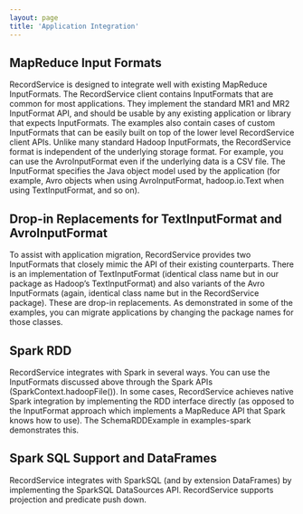 ```yaml
---
layout: page
title: 'Application Integration'
---
```


## MapReduce Input Formats

RecordService is designed to integrate well with existing MapReduce InputFormats. The RecordService client contains InputFormats that are common for most applications. They implement the standard MR1 and MR2 InputFormat API, and should be usable by any existing application or library that expects InputFormats. The examples also contain cases of custom InputFormats that can be easily built on top of the lower level RecordService client APIs.
Unlike many standard Hadoop InputFormats, the RecordService format is independent of the underlying storage format. For example, you can use the AvroInputFormat even if the underlying data is a CSV file. The InputFormat specifies the Java object model used by the application (for example, Avro objects when using AvroInputFormat, hadoop.io.Text when using TextInputFormat, and so on). 

## Drop-in Replacements for TextInputFormat and AvroInputFormat

To assist with application migration, RecordService provides two InputFormats that closely mimic the API of their existing counterparts. There is an implementation of TextInputFormat (identical class name but in our package as Hadoop’s TextInputFormat) and also variants of the Avro InputFormats (again, identical class name but in the RecordService package). These are drop-in replacements. As demonstrated in some of the examples, you can migrate applications by changing the package names for those classes.

## Spark RDD

RecordService integrates with Spark in several ways. You can use the InputFormats discussed above through the Spark APIs (SparkContext.hadoopFile()). In some cases, RecordService achieves native Spark integration by implementing the RDD interface directly (as opposed to the InputFormat approach which implements a MapReduce API that Spark knows how to use). The SchemaRDDExample in examples-spark demonstrates this.

## Spark SQL Support and DataFrames

RecordService integrates with SparkSQL (and by extension DataFrames) by implementing the SparkSQL DataSources API. RecordService supports projection and predicate push down.